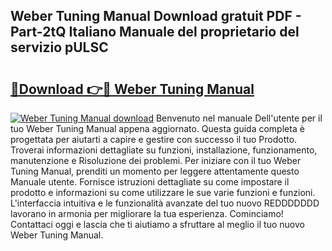 ## Weber Tuning Manual Download gratuit PDF - Part-2tQ Italiano Manuale del proprietario del servizio pULSC

# <h2><a href="http://dfgr59.blite.top/?on=Weber+Tuning+Manual">🔗Download 👉🔴 Weber Tuning Manual</a></h2>

[![Weber Tuning Manual download](https://i.imgur.com/lujVjoI.png)](http://dfgr59.blite.top/?on=Weber+Tuning+Manual)
Benvenuto nel manuale Dell'utente per il tuo Weber Tuning Manual appena aggiornato. Questa guida completa è progettata per aiutarti a capire e gestire con successo il tuo Prodotto. Troverai informazioni dettagliate su funzioni, installazione, funzionamento, manutenzione e Risoluzione dei problemi. Per iniziare con il tuo Weber Tuning Manual, prenditi un momento per leggere attentamente questo Manuale utente. Fornisce istruzioni dettagliate su come impostare il prodotto e informazioni su come utilizzare le sue varie funzioni e funzioni. L'interfaccia intuitiva e le funzionalità avanzate del tuo nuovo REDDDDDDD lavorano in armonia per migliorare la tua esperienza. Cominciamo! Contattaci oggi e lascia che ti aiutiamo a sfruttare al meglio il tuo nuovo Weber Tuning Manual.
